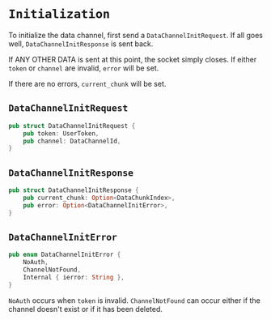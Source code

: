# `Initialization`

To initialize the data channel, first send a `DataChannelInitRequest`.
If all goes well, `DataChannelInitResponse` is sent back.

If ANY OTHER DATA is sent at this point, the socket simply closes.
If either `token` or `channel` are invalid, `error` will be set.

If there are no errors, `current_chunk` will be set.

## `DataChannelInitRequest`

```rust
pub struct DataChannelInitRequest {
    pub token: UserToken,
    pub channel: DataChannelId,
}
```

## `DataChannelInitResponse`

```rust
pub struct DataChannelInitResponse {
    pub current_chunk: Option<DataChunkIndex>,
    pub error: Option<DataChannelInitError>,
}
```

## `DataChannelInitError`

```rust
pub enum DataChannelInitError {
    NoAuth,
    ChannelNotFound,
    Internal { ierror: String },
}
```

`NoAuth` occurs when `token` is invalid.
`ChannelNotFound` can occur either if the channel doesn't exist or if it has been deleted.

